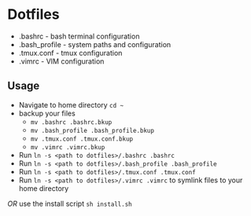 # Dotfiles

* .bashrc - bash terminal configuration
* .bash_profile - system paths and configuration
* .tmux.conf - tmux configuration
* .vimrc - VIM configuration

## Usage
* Navigate to home directory `cd ~`
* backup your files
  * `mv .bashrc .bashrc.bkup`
  * `mv .bash_profile .bash_profile.bkup`
  * `mv .tmux.conf .tmux.conf.bkup`
  * `mv .vimrc .vimrc.bkup`
* Run `ln -s <path to dotfiles>/.bashrc .bashrc`
* Run `ln -s <path to dotfiles>/.bash_profile .bash_profile`
* Run `ln -s <path to dotfiles>/.tmux.conf .tmux.conf`
* Run `ln -s <path to dotfiles>/.vimrc .vimrc` to symlink files to your home directory

*OR* use the install script `sh install.sh`
